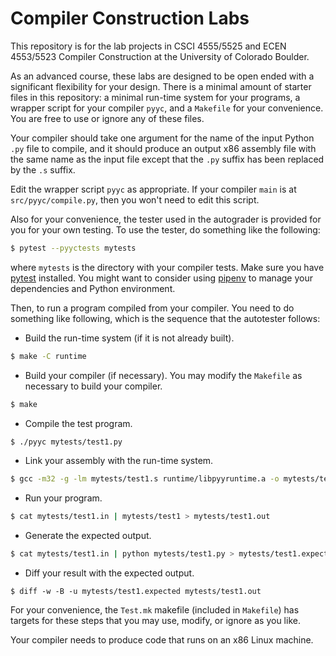 # Compiler Construction Labs

This repository is for the lab projects in CSCI 4555/5525 and ECEN 4553/5523 Compiler Construction at the University of Colorado Boulder.

As an advanced course, these labs are designed to be open ended with a significant flexibility for your design. There is a minimal amount of starter files in this repository: a minimal run-time system for your programs, a wrapper script for your compiler `pyyc`, and a `Makefile` for your convenience. You are free to use or ignore any of these files.

Your compiler should take one argument for the name of the input Python `.py` file to compile, and it should produce an output x86 assembly file with the same name as the input file except that the `.py` suffix has been replaced by the `.s` suffix.

Edit the wrapper script `pyyc` as appropriate. If your compiler `main` is at `src/pyyc/compile.py`, then you won't need to edit this script.

Also for your convenience, the tester used in the autograder is provided for you for your own testing. To use the tester, do something like the following:

```bash
$ pytest --pyyctests mytests
```

where `mytests` is the directory with your compiler tests. Make sure you have [pytest] installed. You might want to consider using [pipenv] to manage your dependencies and Python environment.

Then, to run a program compiled from your compiler. You need to do something like following, which is the sequence that the autotester follows:

- Build the run-time system (if it is not already built).
```bash
$ make -C runtime
```

- Build your compiler (if necessary). You may modify the `Makefile` as necessary to build your compiler.
```bash
$ make
```

- Compile the test program.
```bash
$ ./pyyc mytests/test1.py
```

- Link your assembly with the run-time system.
```bash
$ gcc -m32 -g -lm mytests/test1.s runtime/libpyyruntime.a -o mytests/test1
```

- Run your program.
```bash
$ cat mytests/test1.in | mytests/test1 > mytests/test1.out
```

- Generate the expected output.
```bash
$ cat mytests/test1.in | python mytests/test1.py > mytests/test1.expected
```

- Diff your result with the expected output.
```
$ diff -w -B -u mytests/test1.expected mytests/test1.out
```

For your convenience, the `Test.mk` makefile (included in `Makefile`) has targets for these steps that you may use, modify, or ignore as you like.

Your compiler needs to produce code that runs on an x86 Linux machine.

[pytest]: https://docs.pytest.org
[pipenv]: http://docs.pipenv.org